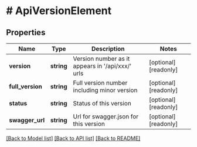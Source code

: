 # # ApiVersionElement

## Properties

Name | Type | Description | Notes
------------ | ------------- | ------------- | -------------
**version** | **string** | Version number as it appears in &#39;/api/xxx/&#39; urls | [optional] [readonly]
**full_version** | **string** | Full version number including minor version | [optional] [readonly]
**status** | **string** | Status of this version | [optional] [readonly]
**swagger_url** | **string** | Url for swagger.json for this version | [optional] [readonly]

[[Back to Model list]](../../README.md#models) [[Back to API list]](../../README.md#endpoints) [[Back to README]](../../README.md)

